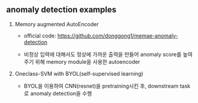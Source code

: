 ## anomaly detection examples

1. Memory augmented AutoEncoder
    - official code: 
    https://github.com/donggong1/memae-anomaly-detection

    - 비정상 입력에 대해서도 정상에 가까운 출력을 만들어 anomaly score를 높여주기 위해 memory module을 사용한 autoencoder

2. Oneclass-SVM with BYOL(self-supervised learning)
    - BYOL을 이용하여 CNN(resnet)을 pretraining시킨 후, 
    downstream task로 anomaly detection을 수행
